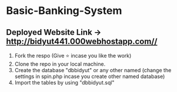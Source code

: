 # Basic-Banking-System

## Deployed Website Link -> http://bidyut441.000webhostapp.com//
  
1. Fork the respo (Give ⭐ incase you like the work)
2. Clone the repo in your local machine.
3. Create the database "dbbidyut" or any other named (change the settings in spin.php incase you create other named database)
4. Import the tables by using "dbbidyut.sql"
